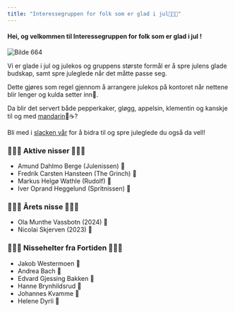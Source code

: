 ```yaml
---
title: "Interessegruppen for folk som er glad i jul🎅🤶🎄"
---
```


#### Hei, og velkommen til Interessegruppen for folk som er glad i jul !
![Bilde 664](/assets/images/664-jul.png)

Vi er glade i jul og julekos og gruppens største formål er å spre julens glade budskap, samt spre juleglede når det måtte passe seg.

Dette gjøres som regel gjennom å arrangere julekos på kontoret når nettene blir lenger og kulda setter inn🤗. 

Da blir det servert både pepperkaker, gløgg, appelsin, klementin og kanskje til og med [mandarin](https://www.nrk.no/livsstil/na-er-mandarinen-tilbake-1.13891961)🍊☕?

Bli med i [slacken vår](https://onlinentnu.slack.com/messages/CE5UC26BT) for å bidra til og spre juleglede du også da vell!


### 🎄🤶🎅 Aktive nisser 🎅🤶🎄

- Amund Dahlmo Berge (Julenissen) 🎅
- Fredrik Carsten Hansteen (The Grinch) 🎅
- Markus Helgø Wathle (Rudolf) 🎅
- Iver Oprand Heggelund (Spritnissen) 🎅

### 🎄🤶🎅 Årets nisse 🎅🤶🎄
- Ola Munthe Vassbotn (2024) 🎅
- Nicolai Skjerven (2023) 🎅

### 🎄🤶🎅 Nissehelter fra Fortiden 🎅🤶🎄
- Jakob Westermoen 🎅
- Andrea Bach 🤶
- Edvard Gjessing Bakken 🎅
- Hanne Brynhildsrud 🤶
- Johannes Kvamme 🎅
- Helene Dyrli 🤶
